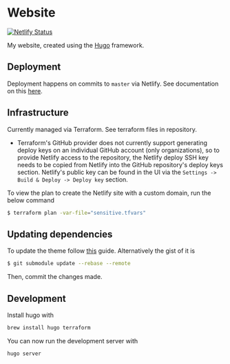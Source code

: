 # Website

[![Netlify Status](https://api.netlify.com/api/v1/badges/9c62e30d-74f1-4506-90cf-090cdf66b078/deploy-status)](https://app.netlify.com/sites/martinbjeldbak-v2/deploys)

My website, created using the [Hugo](https://gohugo.io) framework.

## Deployment

Deployment happens on commits to `master` via Netlify. See documentation on this [here](https://gohugo.io/hosting-and-deployment/hosting-on-netlify/).


## Infrastructure

Currently managed via Terraform. See terraform files in repository.

* Terraform's GitHub provider does not currently support generating deploy keys on an
individual GitHub account (only organizations), so to provide Netlify access to the repository,
the Netlify deploy SSH key needs to be copied from Netlify into the GitHub repository's deploy
keys section. Netlify's public key can be found in the UI via the
`Settings -> Build & Deploy -> Deploy key` section.

To view the plan to create the Netlify site with a custom domain, run the below command

```sh
$ terraform plan -var-file="sensitive.tfvars"
```


## Updating dependencies

To update the theme follow [this](https://gohugo.io/hosting-and-deployment/hosting-on-netlify/#use-hugo-themes-with-netlify) guide. Alternatively the gist of it is

```sh
$ git submodule update --rebase --remote
```

Then, commit the changes made.

## Development

Install hugo with

```sh
brew install hugo terraform
```

You can now run the development server with

```sh
hugo server
```


